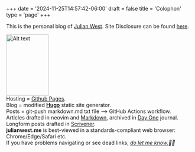+++
date = '2024-11-25T14:57:42-06:00'
draft = false
title = 'Colophon'
type = 'page'
+++



This is the personal blog of [Julian West](http://julianwest.me/Blog/about/about/). Site Disclosure can be found [here](https://julianwest.me/Blog/site-disclosure/).

<img src="https://julianwest.me/Blog/posts/images/julian.jpeg" alt="Alt text" width="115" height="165">

<div style="font-size: 14px;">
Hosting = <a href="https://pages.github.com">Github Pages</a>.<br>
Blog = modified <b><a href="https://gohugo.io">Hugo</a></b> static site generator.<br /> 
Posts = git-push markdown.md txt file --> GitHub Actions workflow.<br>
Articles drafted in neovim and <a href="https://en.wikipedia.org/wiki/Markdown">Markdown</a>, archived in <a href="https://dayoneapp.com">Day One</a> journal. Longform posts drafted in <a href="https://www.literatureandlatte.com/scrivener/overview">Scrivener</a>.<br>
<b>julianwest.me</b> is best-viewed in a standards-compliant web browser: Chrome/Edge/Safari etc.<br>
If you have problems navigating or see dead links, <i><a href="https://julianwest.me/Blog/contact/contacting/">do let me know.</a>🙏🏻</i>
</div>
